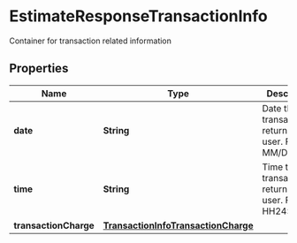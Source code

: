 

# EstimateResponseTransactionInfo

Container for transaction related information

## Properties

| Name | Type | Description | Notes |
|------------ | ------------- | ------------- | -------------|
|**date** | **String** | Date the transaction is returned to user.  Format    MM/DD/YYYY |  |
|**time** | **String** | Time the transaction is returned to user.  Format HH24:MM    ET |  |
|**transactionCharge** | [**TransactionInfoTransactionCharge**](TransactionInfoTransactionCharge.md) |  |  |



